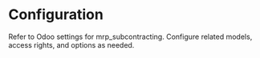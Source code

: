 # Configuration

Refer to Odoo settings for mrp_subcontracting. Configure related models, access rights, and options as needed.
